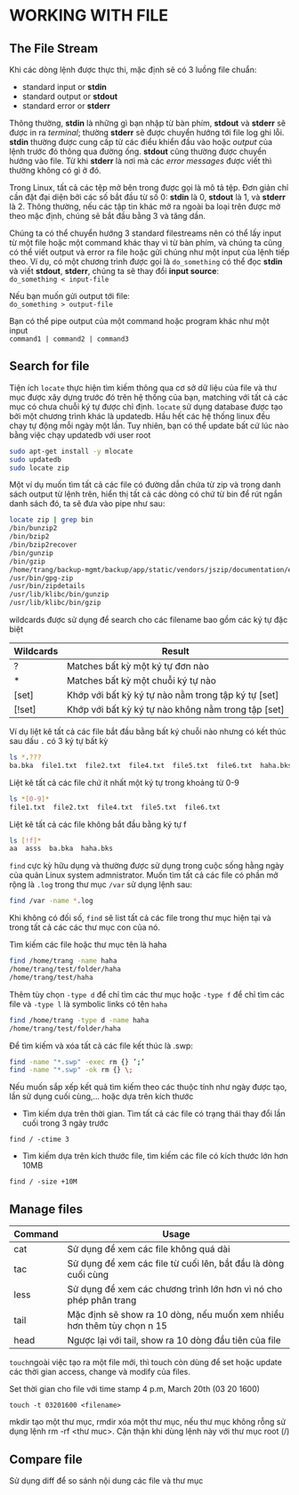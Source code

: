 # WORKING WITH FILE

## The File Stream

Khi các dòng lệnh được thực thi, mặc định sẽ có 3 luồng file chuẩn:</br>
- standard input or **stdin**
- standard output or **stdout**
- standard error or **stderr**

Thông thường, **stdin** là những gì bạn nhập từ bàn phím, **stdout** và **stderr** sẽ được in ra *terminal*; thường **stderr** sẽ được chuyển hướng tới file log ghi lỗi. **stdin** thường được cung cấp từ các điểu khiển đầu vào hoặc *output* của lệnh trước đó thông qua đường ống. **stdout** cũng thường được chuyển hướng vào file. Từ khi **stderr** là nơi mà các *error messages* được viết thì thường không có gì ở đó.

Trong Linux, tất cả các tệp mở bên trong được gọi là mô tả tệp. Đơn giản chỉ cần đặt đại diện bởi các số bắt đầu từ số 0: **stdin** là 0, **stdout** là 1, và **stderr** là 2. Thông thường, nếu các tập tin khác mở ra ngoài ba loại trên được mở theo mặc định, chúng sẽ bắt đầu bằng 3 và tăng dần.

Chúng ta có thể chuyển hướng 3 standard filestreams nên có thể lấy input từ một file hoặc một command khác thay vì từ bàn phím, và chúng ta cũng có thể viết output và error ra file hoặc gửi chúng như một input của lệnh tiếp theo. Ví dụ, có một chương trình được gọi là `do_something` có thể đọc **stdin** và viết **stdout**, **stderr**, chúng ta sẽ thay đổi **input source**:</br>
`do_something < input-file`</br>

Nếu bạn muốn gửi output tới file:</br>
`do_something > output-file`</br>

Bạn có thể pipe output của một command hoặc program khác như một input</br>
`command1 | command2 | command3`

## Search for file

Tiện ích `locate` thực hiện tìm kiếm thông qua cơ sở dữ liệu của file và thư mục được xây dựng trước đó trên hệ thống của bạn, matching với tất cả các mục có chưa chuỗi ký tự được chỉ định. `locate` sử dụng database được tạo bởi một chương trình khác là updatedb. Hầu hết các hệ thống linux đều chạy tự động mỗi ngày một lần. Tuy nhiên, bạn có thể update bất cứ lúc nào bằng việc chạy updatedb với user root

```sh
sudo apt-get install -y mlocate
sudo updatedb
sudo locate zip
```
Một ví dụ muốn tìm tất cả các file có đường dẫn chứa từ zip và trong danh sách output từ lệnh trên, hiển thị tất cả các dòng có chứ từ bin để rút ngắn danh sách đó, ta sẽ đưa vào pipe như sau:

```sh
locate zip | grep bin
/bin/bunzip2
/bin/bzip2
/bin/bzip2recover
/bin/gunzip
/bin/gzip
/home/trang/backup-mgmt/backup/app/static/vendors/jszip/documentation/examples/get-binary-files-ajax.html
/usr/bin/gpg-zip
/usr/bin/zipdetails
/usr/lib/klibc/bin/gunzip
/usr/lib/klibc/bin/gzip
```

wildcards được sử dụng để search cho các filename bao gồm các ký tự đặc biệt

|Wildcards|Result|
|---------|------|
|?|Matches bất kỳ một ký tự đơn nào|
|* |Matches bất kỳ một chuỗi ký tự nào|
|[set]|Khớp với bất kỳ ký tự nào nằm trong tập ký tự [set]|
|[!set]|Khớp với bất kỳ ký tự nào không nằm trong tập [set]|

Ví dụ liệt kê tất cả các file bắt đầu bằng bất ký chuỗi nào nhưng có kết thúc sau dấu `.` có 3 ký tự bất kỳ

```sh
ls *.???
ba.bka  file1.txt  file2.txt  file4.txt  file5.txt  file6.txt  haha.bks
```

Liệt kê tất cả các file chứ ít nhất một ký tự trong khoảng từ 0-9

```sh
ls *[0-9]*
file1.txt  file2.txt  file4.txt  file5.txt  file6.txt
```

Liệt kê tất cả các file không bắt đầu bằng ký tự f

```sh
ls [!f]*
aa  asss  ba.bka  haha.bks
```

`find` cực kỳ hữu dụng và thường được sử dụng trong cuộc sống hằng ngày của quản Linux system admnistrator. Muốn tìm tất cả các file có phần mở rộng là `.log` trong thư mục `/var` sử dụng lệnh sau:
 ```sh
find /var -name *.log
```

Khi không có đối số, `find` sẽ list tất cả các file trong thư mục hiện tại và trong tất cả các các thư mục con của nó.

Tìm kiếm các file hoặc thư mục tên là haha

```sh
find /home/trang -name haha
/home/trang/test/folder/haha
/home/trang/test/haha
```

Thêm tùy chọn `-type d` để chỉ tìm các thư mục hoặc `-type f` để chỉ tìm các file và `-type l` là symbolic links có tên `haha`

```sh
find /home/trang -type d -name haha
/home/trang/test/folder/haha
```

Để tìm kiếm và xóa tất cả các file kết thúc là .swp:

```sh
find -name "*.swp" -exec rm {} ’;’
find -name "*.swp" -ok rm {} \;
```

Nếu muốn sắp xếp kết quả tìm kiếm theo các thuộc tính như ngày được tạo, lần sử dụng cuối cùng,... hoặc dựa trên kích thước

- Tìm kiếm dựa trên thời gian. Tìm tất cả các file có trạng thái thay đổi lần cuối trong 3 ngày trước

`find / -ctime 3`

- Tìm kiếm dựa trên kích thước file, tìm kiếm các file có kích thước lớn hơn 10MB

`find / -size +10M`

## Manage files

|Command|Usage|
|-------|-----|
|cat|Sử dụng để xem các file không quá dài|
|tac|Sử dụng để xem các file từ cuối lên, bắt đầu là dòng cuối cùng|
|less|Sử dụng để xem các chương trình lớn hơn vì nó cho phép phân trang|
|tail|Mặc định sẽ show ra 10 dòng, nếu muốn xem nhiều hơn thêm tùy chọn n 15|
|head|Ngược lại với tail, show ra 10 dòng đầu tiên của file|

`touch`ngoài việc tạo ra một file mới, thì touch còn dùng để set hoặc update các thời gian access, change và modify của files.

Set thời gian cho file với time stamp 4 p.m, March 20th (03 20 1600)

`touch -t 03201600 <filename>`

mkdir tạo một thư mục, rmdir xóa một thư mục, nếu thư mục không rỗng sử dụng lệnh rm -rf <thư muc>. Cận thận khi dùng lệnh này với thư mục root (/)

## Compare file

Sử dụng diff để so sánh nội dung các file và thư mục

